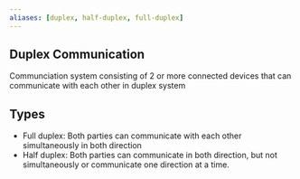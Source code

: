 ```yaml
---
aliases: [duplex, half-duplex, full-duplex]
---
```

## Duplex Communication
Communciation system consisting of 2 or more connected devices that can communicate with each other in duplex system 
## Types
- Full duplex: Both parties can communicate with each other simultaneously in both direction
- Half duplex: Both parties can communicate in both direction, but not simultaneously or communicate one direction at a time. 
